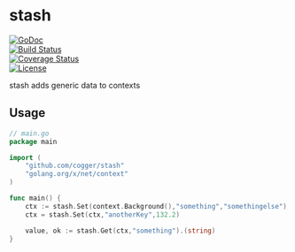 # stash 

[![GoDoc](https://godoc.org/github.com/cogger/stash?status.png)](http://godoc.org/github.com/cogger/stash)  
[![Build Status](https://travis-ci.org/cogger/stash.svg?branch=master)](https://travis-ci.org/cogger/stash)  
[![Coverage Status](https://coveralls.io/repos/cogger/stash/badge.svg?branch=master)](https://coveralls.io/r/cogger/stash?branch=master)  
[![License](http://img.shields.io/:license-apache-blue.svg)](http://www.apache.org/licenses/LICENSE-2.0.html)

stash adds generic data to contexts

## Usage
~~~ go
// main.go
package main

import (
	"github.com/cogger/stash"
	"golang.org/x/net/context"
)

func main() {
	ctx := stash.Set(context.Background(),"something","somethingelse")
	ctx = stash.Set(ctx,"anotherKey",132.2)

	value, ok := stash.Get(ctx,"something").(string)
}

~~~

